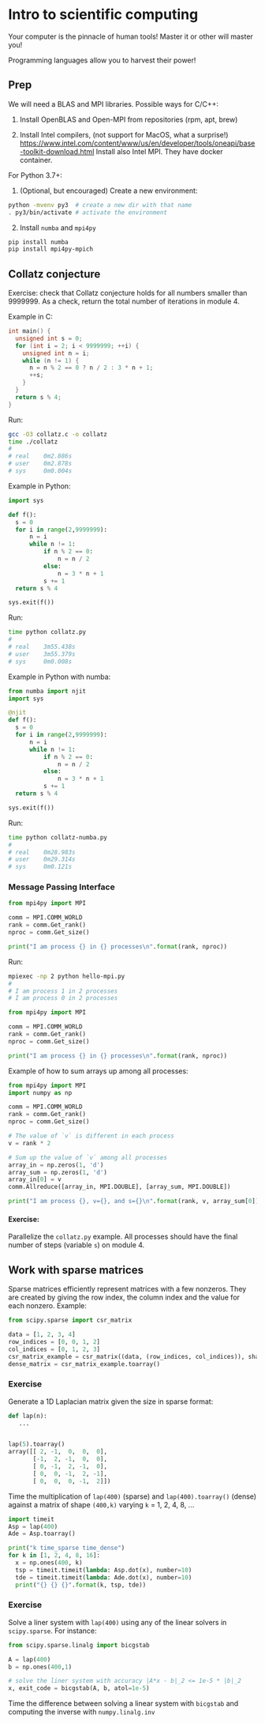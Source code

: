# Intro to scientific computing

Your computer is the pinnacle of human tools!
Master it or other will master you!

Programming languages allow you to harvest their power!

## Prep

We will need a BLAS and MPI libraries. Possible ways for C/C++:

1. Install OpenBLAS and Open-MPI from repositories (rpm, apt, brew)

2. Install Intel compilers, (not support for MacOS, what a surprise!)
   https://www.intel.com/content/www/us/en/developer/tools/oneapi/base-toolkit-download.html
   Install also Intel MPI. They have docker container.

For Python 3.7+:

1. (Optional, but encouraged) Create a new environment:

```bash
python -mvenv py3  # create a new dir with that name
. py3/bin/activate # activate the environment
```

2. Install `numba` and `mpi4py`

```bash
pip install numba
pip install mpi4py-mpich
```

## Collatz conjecture

Exercise: check that Collatz conjecture holds for all numbers smaller than 9999999.
As a check, return the total number of iterations in module 4.

Example in C:
```C
int main() {
  unsigned int s = 0;
  for (int i = 2; i < 9999999; ++i) {
    unsigned int n = i;
    while (n != 1) {
      n = n % 2 == 0 ? n / 2 : 3 * n + 1;
      ++s;
    }
  }
  return s % 4;
}
```

Run:
```bash
gcc -O3 collatz.c -o collatz
time ./collatz
# 
# real    0m2.886s
# user    0m2.878s
# sys     0m0.004s
```

Example in Python:
```Python
import sys

def f():
  s = 0
  for i in range(2,9999999):
      n = i 
      while n != 1:
          if n % 2 == 0: 
              n = n / 2     
          else:   
              n = 3 * n + 1   
          s += 1
  return s % 4

sys.exit(f())
```

Run:
```bash
time python collatz.py
# 
# real    3m55.438s
# user    3m55.379s
# sys     0m0.008s
```

Example in Python with numba:
```Python
from numba import njit
import sys

@njit
def f():
  s = 0
  for i in range(2,9999999):
      n = i
      while n != 1:
          if n % 2 == 0:
              n = n / 2
          else:
              n = 3 * n + 1
          s += 1
  return s % 4

sys.exit(f())
```

Run:
```bash
time python collatz-numba.py
# 
# real    0m28.983s
# user    0m29.314s
# sys     0m0.121s
```

### Message Passing Interface

```Python
from mpi4py import MPI

comm = MPI.COMM_WORLD
rank = comm.Get_rank()
nproc = comm.Get_size()

print("I am process {} in {} processes\n".format(rank, nproc))
```

Run:
```bash
mpiexec -np 2 python hello-mpi.py
#
# I am process 1 in 2 processes
# I am process 0 in 2 processes
```

```python
from mpi4py import MPI

comm = MPI.COMM_WORLD
rank = comm.Get_rank()
nproc = comm.Get_size()

print("I am process {} in {} processes\n".format(rank, nproc))
```

Example of how to sum arrays up among all processes:
```Python
from mpi4py import MPI
import numpy as np

comm = MPI.COMM_WORLD
rank = comm.Get_rank()
nproc = comm.Get_size()

# The value of `v` is different in each process
v = rank * 2

# Sum up the value of `v` among all processes
array_in = np.zeros(1, 'd')
array_sum = np.zeros(1, 'd')
array_in[0] = v
comm.Allreduce([array_in, MPI.DOUBLE], [array_sum, MPI.DOUBLE])

print("I am process {}, v={}, and s={}\n".format(rank, v, array_sum[0]))
```

#### Exercise:

Parallelize the `collatz.py` example. All processes should have the final number of steps (variable `s`) on module 4.

## Work with sparse matrices

Sparse matrices efficiently represent matrices with a few nonzeros. They are created by giving the row index, the column index and the value for each nonzero.
Example:

```Python
from scipy.sparse import csr_matrix

data = [1, 2, 3, 4]
row_indices = [0, 0, 1, 2]
col_indices = [0, 1, 2, 3]
csr_matrix_example = csr_matrix((data, (row_indices, col_indices)), shape=(3, 3))
dense_matrix = csr_matrix_example.toarray()
```

### Exercise

Generate a 1D Laplacian matrix given the size in sparse format:

```Python
def lap(n):
   ...


lap(5).toarray()
array([[ 2, -1,  0,  0,  0],
       [-1,  2, -1,  0,  0],
       [ 0, -1,  2, -1,  0],
       [ 0,  0, -1,  2, -1],
       [ 0,  0,  0, -1,  2]])
```

Time the multiplication of `lap(400)` (sparse) and `lap(400).toarray()` (dense) against a matrix of shape `(400,k)` varying `k` = 1, 2, 4, 8, ...

```Python
import timeit
Asp = lap(400)
Ade = Asp.toarray()

print("k time_sparse time_dense")
for k in [1, 2, 4, 8, 16]:
  x = np.ones(400, k)
  tsp = timeit.timeit(lambda: Asp.dot(x), number=10)
  tde = timeit.timeit(lambda: Ade.dot(x), number=10)
  print("{} {} {}".format(k, tsp, tde))
```

### Exercise

Solve a liner system with `lap(400)` using any of the linear solvers in `scipy.sparse`. For instance:

```Python
from scipy.sparse.linalg import bicgstab

A = lap(400)
b = np.ones(400,1)

# solve the liner system with accuracy |A*x - b|_2 <= 1e-5 * |b|_2
x, exit_code = bicgstab(A, b, atol=1e-5)
```

Time the difference between solving a linear system with `bicgstab` and computing the inverse with `numpy.linalg.inv`
